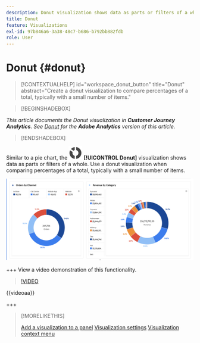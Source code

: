 ```yaml
---
description: Donut visualization shows data as parts or filters of a whole.
title: Donut
feature: Visualizations
exl-id: 97b846a6-3a38-48c7-b686-b792bb882fdb
role: User
---
```

# Donut {#donut}

<!-- markdownlint-disable MD034 -->

>[!CONTEXTUALHELP]
>id="workspace_donut_button"
>title="Donut"
>abstract="Create a donut visualization to compare percentages of a total, typically with a small number of items."

<!-- markdownlint-enable MD034 -->


>[!BEGINSHADEBOX]

*This article documents the Donut visualization in **Customer Journey Analytics**. See [Donut](https://experienceleague.adobe.com/en/docs/analytics/analyze/analysis-workspace/visualizations/donut) for the **Adobe Analytics** version of this article.*

>[!ENDSHADEBOX]


Similar to a pie chart, the ![GraphDonut](/help/assets/icons/GraphDonut.svg) **[!UICONTROL Donut]** visualization shows data as parts or filters of a whole. Use a donut visualization when comparing percentages of a total, typically with a small number of items.

![A Donut chart showing data as parts or filters of a whole.](assets/donut.png)

+++ View a video demonstration of this functionality.

>[!VIDEO](https://video.tv.adobe.com/v/23989/?quality=12)

{{videoaa}}

+++

>[!MORELIKETHIS]
>
>[Add a visualization to a panel](/help/analysis-workspace/visualizations/freeform-analysis-visualizations.md#add-visualizations-to-a-panel)
>[Visualization settings](/help/analysis-workspace/visualizations/freeform-analysis-visualizations.md#settings)
>[Visualization context menu](/help/analysis-workspace/visualizations/freeform-analysis-visualizations.md#context-menu)
>

